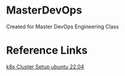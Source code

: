 # MasterDevOps
Created for Master DevOps Engineering Class

# Reference Links
[k8s Cluster Setup ubuntu 22.04](https://github.com/nasirnjs/kubernetes/blob/main/k8s-cluster-setup/k8s-cluster-setup-ubuntu-22.04.md)
